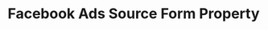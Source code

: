 ---
content-type: "api-form"
form-type: "source"
key: "source-form-properties-facebook-ads-object"

title: "Facebook Ads Source Form Property"
api-type: "facebook"
display-name: "Facebook Ads"

description: "{{ api.form-properties.source-forms.facebook-ads.description }}"

object-attributes:
  # - name: "aggregate_level"
  #   type: "PLACEHOLDER"
  #   description: "[PLACEHOLDER]"

  - name: "anchor_time"
    type: "string"
    required: false
    description: |
      {{ connect.common.attributes.anchor-time | replace: "[INTEGRATION]",form-property.display-name }}
    value: "{{ sample-property-data.anchor-time }}"

  - name: "attribution_window"
    type: "string"
    required: false
    description: |
      Defines the number, in days, [Stitch should use as an attribution window]({{ site.baseurl }}/integrations/saas/facebook-ads#attribution-windows-data-extraction). An attribution window is the period of time for attributing results to ads and the lookback period after those actions occur during which ad results are counted.

      Accepted values, in days:

      - `1`
      - `7`
      - `28`

      To ensure your Facebook Ads and Stitch settings align, we recommend using the same attribution window in Stitch that you use in Facebook Ads. For example: If the attribution window is 28 days in Facebook, this value should be `28`.

      If your click and view windows differ, you should select the **greater** of the two. For example: If clicks have a window of `7` days and views have a window of `1` day, you should enter `7` for this setting.
    value: "7"

  - name: "frequency_in_minutes"
    type: "string"
    required: true
    description: |
      {{ connect.common.attributes.frequency | replace: "[INTEGRATION]",form-property.display-name }}
    value: "{{ sample-property-data.frequency }}"

  - name: "include_deleted"
    type: "string"
    required: false
    description: "If `true`, Stitch will replicate data for deleted campaigns, ads, and adsets. **Note**: This data will not be included alongside insights data."
    value: "true"

  # - name: "insights_buffer_days"
  #   type: "string"
  #   description: "[PLACEHOLDER]"

  - name: "start_date"
    type: "string"
    required: true
    description: |
      {{ connect.common.attributes.start-date | replace: "[INTEGRATION]","Facebook Ads" }}
    value: "{{ sample-property-data.start-date }}"
---